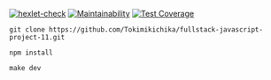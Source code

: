 [![hexlet-check](https://github.com/Tokimikichika/fullstack-javascript-project-11/actions/workflows/hexlet-check.yml/badge.svg)](https://github.com/Tokimikichika/fullstack-javascript-project-11/actions/workflows/hexlet-check.yml)
[![Maintainability](https://api.codeclimate.com/v1/badges/d47f76fc73acae29bed1/maintainability)](https://codeclimate.com/github/Tokimikichika/fullstack-javascript-project-11/maintainability)
[![Test Coverage](https://api.codeclimate.com/v1/badges/d47f76fc73acae29bed1/test_coverage)](https://codeclimate.com/github/Tokimikichika/fullstack-javascript-project-11/test_coverage)

```
git clone https://github.com/Tokimikichika/fullstack-javascript-project-11.git
```
```
npm install
```


```
make dev
```


